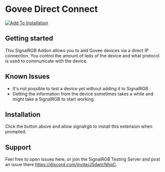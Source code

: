 # Govee Direct Connect

[![Add To Installation](https://marketplace.signalrgb.com/resources/add-extension-256.png 'Add to My SignalRGB Installation')](signalrgb://addon/install?url=https://github.com/fu-raz/signalrgb-govee-direct-connect)

## Getting started
This SignalRGB Addon allows you to add Govee devices via a direct IP connection. You control the amount of leds of the device and what protocol is used to communicate with the device.

## Known Issues
- It's not possible to test a device yet without adding it to SignalRGB
- Getting the information from the device sometimes takes a while and might take a SignalRGB to start working

## Installation
Click the button above and allow signalrgb to install this extension when prompted.

## Support
Feel free to open issues here, or join the SignalRGB Testing Server and post an issue there https://discord.com/invite/J5dwtcNhqC.